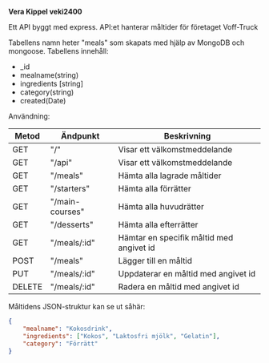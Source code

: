 **Vera Kippel veki2400**

Ett API byggt med express. 
API:et hanterar måltider för företaget Voff-Truck

Tabellens namn heter "meals" som skapats med hjälp av MongoDB och mongoose.
Tabellens innehåll:
- _id
- mealname(string)
- ingredients [string]
- category(string)
- created(Date)


Användning:

|Metod | Ändpunkt | Beskrivning |
-------|----------|-------------|
|GET | "/" | Visar ett välkomstmeddelande|
|GET | "/api" | Visar ett välkomstmeddelande|
|GET | "/meals" | Hämta alla lagrade måltider|
|GET| "/starters" | Hämta alla förrätter |
|GET| "/main-courses" | Hämta alla huvudrätter |
|GET| "/desserts" | Hämta alla efterrätter |
|GET | "/meals/:id" | Hämtar en specifik måltid med angivet id|
|POST | "/meals" | Lägger till en måltid|
|PUT | "/meals/:id" | Uppdaterar en måltid med angivet id|
|DELETE | "/meals/:id" | Radera en måltid med angivet id|

Måltidens JSON-struktur kan se ut såhär:
```json
{
    "mealname": "Kokosdrink",
    "ingredients": ["Kokos", "Laktosfri mjölk", "Gelatin"],
    "category": "Förrätt"
}